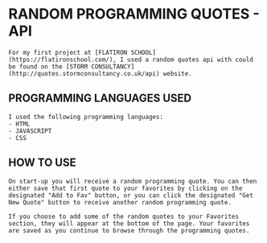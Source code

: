 # RANDOM PROGRAMMING QUOTES - API
    For my first project at [FLATIRON SCHOOL](https://flatironschool.com/), I used a random quotes api with could be found on the [STORM CONSULTANCY](http://quotes.stormconsultancy.co.uk/api) website.

## PROGRAMMING LANGUAGES USED
    I used the following programming languages:
    - HTML
    - JAVASCRIPT
    - CSS
## HOW TO USE
    On start-up you will receive a random programming quote. You can then either save that first quote to your favorites by clicking on the designated "Add to Fav" button, or you can click the designated "Get New Quote" button to receive another random programming quote.

    If you choose to add some of the random quotes to your Favorites section, they will appear at the bottom of the page. Your favorites are saved as you continue to browse through the programming quotes.

    
